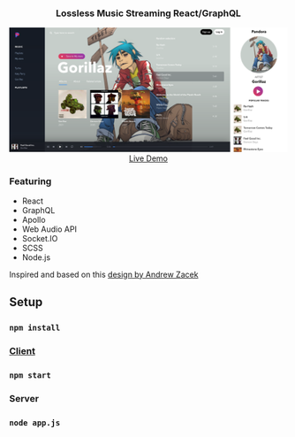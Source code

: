 <h3 align="center">Lossless Music Streaming React/GraphQL</h3>  
<p align="center">  
  <a href="http://176.117.210.233:5000/artist/2"><img src="https://raw.githubusercontent.com/melang982/musicapp-client/main/screenshots/screenshot.png"></a>
  <a href="http://176.117.210.233:5000/artist/2">Live Demo</a>
</p>



### Featuring
- React
- GraphQL
- Apollo
- Web Audio API
- Socket.IO
- SCSS
- Node.js

Inspired and based on this [design by Andrew Zacek](https://dribbble.com/shots/4746931-Music-Player-Challenge)

## Setup
### `npm install`

### [Client](https://github.com/melang982/musicapp-client) 
### `npm start`
### Server
### `node app.js`
